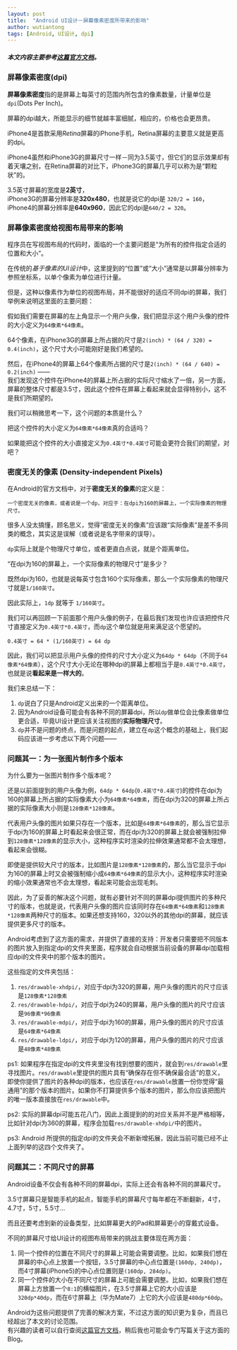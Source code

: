 ```yaml
---
layout: post
title:  "Android UI设计－屏幕像素密度所带来的影响"
author: wutiantong
tags: [Android, UI设计, dpi]
---
```


##### 本文内容主要参考[这篇官方文档](http://developer.android.com/training/multiscreen/screendensities.html)。

### 屏幕像素密度(dpi)

**屏幕像素密度**指的是屏幕上每英寸的范围内所包含的像素数量，计量单位是`dpi`(Dots Per Inch)。

屏幕的dpi越大，所能显示的细节就越丰富细腻，相应的，价格也会更昂贵。

iPhone4是首款采用*Retina*屏幕的iPhone手机，Retina屏幕的主要意义就是更高的dpi。

iPhone4虽然和iPhone3G的屏幕尺寸一样－同为3.5英寸，但它们的显示效果却有着天壤之别，在Retina屏幕的对比下，iPhone3G的屏幕几乎可以称为是“颗粒状”的。

3.5英寸屏幕的宽度是**2英寸**，  
iPhone3G的屏幕分辨率是**320x480**，也就是说它的dpi是 `320/2 = 160`，  
iPhone4的屏幕分辨率是**640x960**，因此它的dpi是`640/2 = 320`。

### 屏幕像素密度给视图布局带来的影响

程序员在写视图布局的代码时，面临的一个主要问题是“为所有的控件指定合适的位置和大小”。

在传统的*基于像素的UI设计*中，这里提到的“位置”或“大小”通常是以屏幕分辨率为参照坐标系，以单个像素为单位进行计量。

但是，这种以像素作为单位的视图布局，并不能很好的适应不同dpi的屏幕，我们举例来说明这里面的主要问题：

假如我们需要在屏幕的左上角显示一个用户头像，我们把显示这个用户头像的控件的大小定义为`64像素*64像素`。

64个像素，在iPhone3G的屏幕上所占据的尺寸是`2(inch) * (64 / 320) = 0.4(inch)`，这个尺寸大小可能刚好是我们希望的。

然后，在iPhone4的屏幕上64个像素所占据的尺寸是`2(inch) * (64 / 640) = 0.2(inch)` ——  
我们发现这个控件在iPhone4的屏幕上所占据的实际尺寸缩水了一倍，另一方面，屏幕的整体尺寸都是3.5寸，因此这个控件在屏幕上看起来就会显得特别小，这不是我们所期望的。

我们可以稍微思考一下，这个问题的本质是什么？

把这个控件的大小定义为`64像素*64像素`真的合适吗？

如果能把这个控件的大小直接定义为`0.4英寸*0.4英寸`可能会更符合我们的期望，对吧？

### 密度无关的像素 (Density-independent Pixels)

在Android的官方文档中，对于**密度无关的像素**的定义是：

    一个密度无关的像素，或者说是一个dp，对应于：在dpi为160的屏幕上，一个实际像素的物理尺寸。

很多人没太搞懂，顾名思义，觉得“密度无关的像素”应该跟“实际像素”是差不多同类的概念，其实这是误解（或者说是名字带来的误导）。

`dp`实际上就是个物理尺寸单位，或者更直白点说，就是个距离单位。

“在dpi为160的屏幕上，一个实际像素的物理尺寸”是多少？

既然dpi为160，也就是说每英寸包含160个实际像素，那么一个实际像素的物理尺寸就是`1/160英寸`。

因此实际上，`1dp` 就等于 `1/160英寸`。

我们可以再回顾一下前面那个用户头像的例子，在最后我们发现也许应该把控件尺寸直接定义为`0.4英寸*0.4英寸`，而`dp`这个单位就是用来满足这个愿望的。

    0.4英寸 = 64 * (1/160英寸) = 64 dp
    
因此，我们可以把显示用户头像的控件的尺寸大小定义为`64dp * 64dp`（不同于`64像素*64像素`），这个尺寸大小无论在哪种dpi的屏幕上都相当于是`0.4英寸*0.4英寸`，也就是说**看起来是一样大的**。

我们来总结一下：

1. `dp`说白了只是Android定义出来的一个距离单位。
2. 因为Android设备可能会有各种不同的屏幕dpi，所以`dp`做单位会比像素做单位更合适，毕竟UI设计更应该关注视图的**实际物理尺寸**。
3. `dp`并不是问题的终点，而是问题的起点，建立在`dp`这个概念的基础上，我们起码应该进一步考虑以下两个问题——

### 问题其一：为一张图片制作多个版本

为什么要为一张图片制作多个版本呢？

还是以前面提到的用户头像为例，`64dp * 64dp`(`0.4英寸*0.4英寸`)的控件在dpi为160的屏幕上所占据的实际像素大小为`64像素*64像素`，而在dpi为320的屏幕上所占据的实际像素大小则是`128像素*128像素`。

代表用户头像的图片如果只存在一个版本，比如是`64像素*64像素`的，那么当它显示于dpi为160的屏幕上时看起来会很正常，而在dpi为320的屏幕上就会被强制拉伸到`128像素*128像素`的显示大小，这种程序实时渲染的拉伸效果通常都不会太理想，看起来会很糊。

即使是提供较大尺寸的版本，比如图片是`128像素*128像素`的，那么当它显示于dpi为160的屏幕上时又会被强制缩小成`64像素*64像素`的显示大小，这种程序实时渲染的缩小效果通常也不会太理想，看起来可能会出现毛刺。

因此，为了妥善的解决这个问题，就有必要针对不同的屏幕dpi提供图片的多种尺寸的版本，也就是说，代表用户头像的图片应该同时存在`64像素*64像素`和`128像素*128像素`两种尺寸的版本。如果还想支持160，320以外的其他dpi的屏幕，就应该提供更多尺寸的版本。

Android考虑到了这方面的需求，并提供了直接的支持：开发者只需要把不同版本的图片放入到指定dpi的文件夹里面，程序就会自动根据当前设备的屏幕dpi加载相应dpi的文件夹中的那个版本的图片。

这些指定的文件夹包括：

1. `res/drawable-xhdpi/`，对应于dpi为320的屏幕，用户头像的图片的尺寸应该是`128像素*128像素`
2. `res/drawable-hdpi/`，对应于dpi为240的屏幕，用户头像的图片的尺寸应该是`96像素*96像素`
3. `res/drawable-mdpi/`，对应于dpi为160的屏幕，用户头像的图片的尺寸应该是`64像素*64像素`
4. `res/drawable-ldpi/`，对应于dpi为120的屏幕，用户头像的图片的尺寸应该是`48像素*48像素`

ps1: 如果程序在指定dpi的文件夹里没有找到想要的图片，就会到`res/drawable`里寻找图片。`res/drawable`里提供的图片具有“确保存在但不确保最合适”的意义，即使你提供了图片的各种dpi的版本，也应该在`res/drawable`放置一份你觉得“最通用”的那个版本的图片。如果你不打算提供多个版本的图片，那么你应该把图片的唯一版本直接放在`res/drawable`中。

ps2: 实际的屏幕dpi可能五花八门，因此上面提到的的对应关系并不是严格相等，比如针对dpi为360的屏幕，程序会加载`res/drawable-xhdpi/`中的图片。

ps3: Android 所提供的指定dpi的文件夹会不断新增拓展，因此当前可能已经不止上面列举的这四个文件夹了。

### 问题其二：不同尺寸的屏幕

Android设备不仅会有各种不同的屏幕dpi，实际上还会有各种不同的屏幕尺寸。

3.5寸屏幕只是智能手机的起点，智能手机的屏幕尺寸每年都在不断翻新，4寸，4.7寸，5寸，5.5寸...

而且还要考虑到新的设备类型，比如屏幕更大的Pad和屏幕更小的穿戴式设备。

不同的屏幕尺寸给UI设计的视图布局带来的挑战主要体现在两方面：

1. 同一个控件的位置在不同尺寸的屏幕上可能会需要调整。比如，如果我们想在屏幕的中心点上放置一个按钮，3.5寸屏幕的中心点位置是`(160dp, 240dp)`，而4寸屏幕(iPhone5)的中心点位置则是`(160dp, 284dp)`。
2. 同一个控件的大小在不同尺寸的屏幕上可能会需要调整。比如，如果我们想在屏幕上方放置一个`8:1`的横幅图片，在3.5寸屏幕上它的大小应该是`320dp*40dp`，而在6寸屏幕上（华为Mate7）上它的大小应该是`480dp*60dp`。

Android为这些问题提供了完善的解决方案，不过这方面的知识更为复杂，而且已经超出了本文的讨论范围。  
有兴趣的读者可以自行查阅[这篇官方文档](http://developer.android.com/training/multiscreen/screensizes.html)，稍后我也可能会专门写篇关于这方面的Blog。
